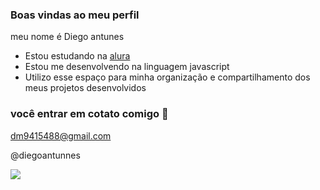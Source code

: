 ### Boas vindas ao meu perfil

meu nome é Diego antunes 

- Estou estudando na [alura](https://www.alura.com.br)
- Estou me desenvolvendo na linguagem javascript
- Utilizo esse espaço para minha organização e compartilhamento dos meus projetos desenvolvidos 

### você entrar em cotato comigo 📧

dm9415488@gmail.com

@diegoantunnes

![](https://tenor.com/pt-BR/view/naruto-gif-19427546)

